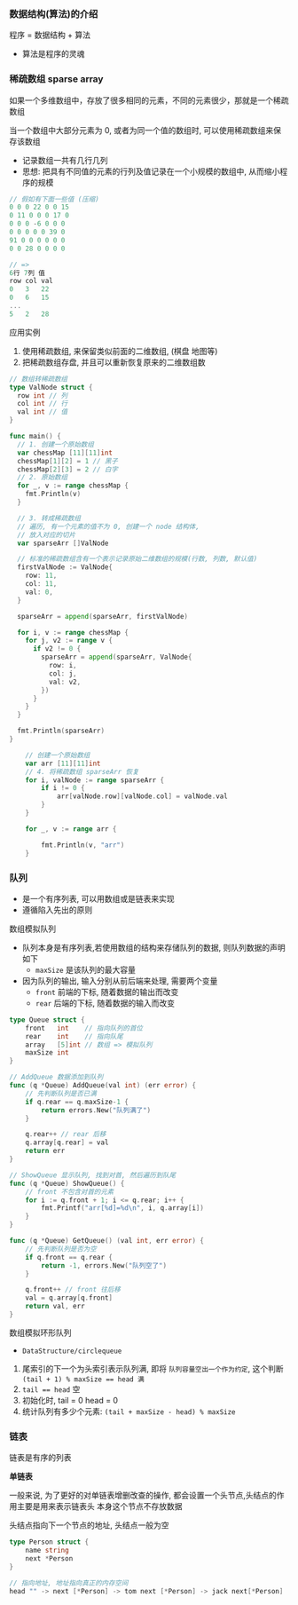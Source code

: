 ### 数据结构(算法)的介绍

程序 = 数据结构 + 算法

- 算法是程序的灵魂


### 稀疏数组 sparse array

如果一个多维数组中，存放了很多相同的元素，不同的元素很少，那就是一个稀疏数组

当一个数组中大部分元素为 0, 或者为同一个值的数组时, 可以使用稀疏数组来保存该数组

- 记录数组一共有几行几列
- 思想: 把具有不同值的元素的行列及值记录在一个小规模的数组中, 从而缩小程序的规模

```go
// 假如有下面一些值 (压缩)
0 0 0 22 0 0 15
0 11 0 0 0 17 0
0 0 0 -6 0 0 0 
0 0 0 0 0 39 0
91 0 0 0 0 0 0
0 0 28 0 0 0 0

// => 
6行 7列 值
row col val
0   3   22
0   6   15
...
5   2   28
```

应用实例

1. 使用稀疏数组, 来保留类似前面的二维数组, (棋盘 地图等)
2. 把稀疏数组存盘, 并且可以重新恢复原来的二维数组数

```go
// 数组转稀疏数组
type ValNode struct {
  row int // 列
  col int // 行
  val int // 值
}

func main() {
  // 1. 创建一个原始数组
  var chessMap [11][11]int
  chessMap[1][2] = 1 // 黑子
  chessMap[2][3] = 2 // 白字
  // 2. 原始数组
  for _, v := range chessMap {
    fmt.Println(v)
  }

  // 3. 转成稀疏数组
  // 遍历, 有一个元素的值不为 0, 创建一个 node 结构体,
  // 放入对应的切片
  var sparseArr []ValNode

  // 标准的稀疏数组含有一个表示记录原始二维数组的规模(行数, 列数, 默认值)
  firstValNode := ValNode{
    row: 11,
    col: 11,
    val: 0,
  }

  sparseArr = append(sparseArr, firstValNode)

  for i, v := range chessMap {
    for j, v2 := range v {
      if v2 != 0 {
        sparseArr = append(sparseArr, ValNode{
          row: i,
          col: j,
          val: v2,
        })
      }
    }
  }

  fmt.Println(sparseArr)
}

```

```go
	// 创建一个原始数组
	var arr [11][11]int
	// 4. 将稀疏数组 sparseArr 恢复
	for i, valNode := range sparseArr {
		if i != 0 {
			arr[valNode.row][valNode.col] = valNode.val
		}
	}

	for _, v := range arr {

		fmt.Println(v, "arr")
	}
```


### 队列

- 是一个有序列表, 可以用数组或是链表来实现
- 遵循陷入先出的原则

数组模拟队列

- 队列本身是有序列表,若使用数组的结构来存储队列的数据, 则队列数据的声明如下
  - `maxSize` 是该队列的最大容量
- 因为队列的输出, 输入分别从前后端来处理, 需要两个变量
  - `front` 前端的下标, 随着数据的输出而改变
  - `rear` 后端的下标, 随着数据的输入而改变

```go
type Queue struct {
	front   int    // 指向队列的首位
	rear    int    // 指向队尾
	array   [5]int // 数组 => 模拟队列
	maxSize int
}

// AddQueue 数据添加到队列
func (q *Queue) AddQueue(val int) (err error) {
	// 先判断队列是否已满
	if q.rear == q.maxSize-1 {
		return errors.New("队列满了")
	}

	q.rear++ // rear 后移
	q.array[q.rear] = val
	return err
}

// ShowQueue 显示队列, 找到对首, 然后遍历到队尾
func (q *Queue) ShowQueue() {
	// front 不包含对首的元素
	for i := q.front + 1; i <= q.rear; i++ {
		fmt.Printf("arr[%d]=%d\n", i, q.array[i])
	}
}

func (q *Queue) GetQueue() (val int, err error) {
	// 先判断队列是否为空
	if q.front == q.rear {
		return -1, errors.New("队列空了")
	}

	q.front++ // front 往后移
	val = q.array[q.front]
	return val, err
}
```

数组模拟环形队列

- `DataStructure/circlequeue`

1. 尾索引的下一个为头索引表示队列满, 即将 `队列容量空出一个作为约定`, 这个判断 `(tail + 1) % maxSize == head 满`
2. `tail == head` 空
3. 初始化时, tail = 0 head = 0
4. 统计队列有多少个元素: `(tail + maxSize - head) % maxSize`


### 链表

链表是有序的列表

**单链表**

一般来说, 为了更好的对单链表增删改查的操作, 都会设置一个头节点,头结点的作用主要是用来表示链表头
本身这个节点不存放数据

头结点指向下一个节点的地址, 头结点一般为空

```go
type Person struct {
	name string
	next *Person
}

// 指向地址, 地址指向真正的内存空间
head "" -> next [*Person] -> tom next [*Person] -> jack next[*Person]

```